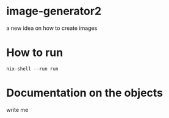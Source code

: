 # image-generator2

a new idea on how to create images

# How to run

```
nix-shell --run run
```

# Documentation on the objects

write me
